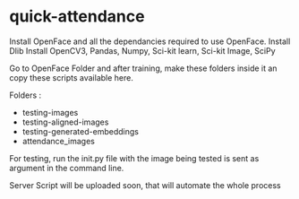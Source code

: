 # quick-attendance

Install OpenFace and all the dependancies required to use OpenFace.
Install Dlib
Install OpenCV3, Pandas, Numpy, Sci-kit learn, Sci-kit Image, SciPy

Go to OpenFace Folder and after training, make these folders inside it an copy these scripts available here.

Folders :
* testing-images
* testing-aligned-images
* testing-generated-embeddings
* attendance_images

For testing, run the init.py file with the image being tested is sent as argument in the command line.

Server Script will be uploaded soon, that will automate the whole process

